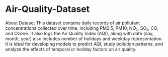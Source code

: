# Air-Quality-Dataset

About Dataset
This dataset contains daily records of air pollutant concentrations collected over time, including PM2.5, PM10, NO₂, SO₂, CO, and Ozone. It also logs the Air Quality Index (AQI), along with date (day, month, year) also includes number of holidays and weekday representation. It is ideal for developing models to predict AQI, study pollution patterns, and analyze the effects of temporal or holiday factors on air quality.
